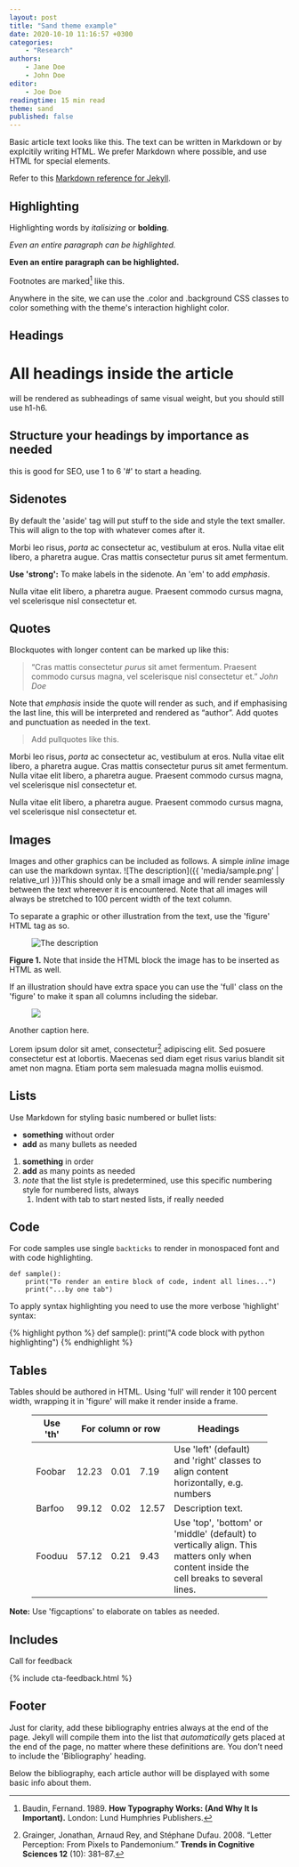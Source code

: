 ```yaml
---
layout: post
title: "Sand theme example"
date: 2020-10-10 11:16:57 +0300
categories: 
    - "Research"
authors:
    - Jane Doe
    - John Doe
editor:
    - Joe Doe
readingtime: 15 min read
theme: sand
published: false
---
```

Basic article text looks like this. The text can be written in Markdown or by explcitily writing HTML. We prefer Markdown where possible, and use HTML for special elements.

Refer to this [Markdown reference for Jekyll](https://www.markdownguide.org/basic-syntax#overview).

## Highlighting

Highlighting words by _italisizing_ or **bolding**.

_Even an entire paragraph can be highlighted._

**Even an entire paragraph can be highlighted.**

Footnotes are marked[^1] like this.

Anywhere in the site, we can use the <span class="color">.color</span> and <span class="background">.background</span> CSS classes to color something with the theme's interaction highlight color.

## Headings

# All headings inside the article 

will be rendered as subheadings of same visual weight, but you should still use h1-h6.

## Structure your headings by importance as needed

this is good for SEO, use 1 to 6 '#' to start a heading.

## Sidenotes

<aside>By default the 'aside' tag will put stuff to the side and style the text smaller. This will align to the top with whatever comes after it.</aside>

Morbi leo risus, *porta* ac consectetur ac, vestibulum at eros. Nulla vitae elit libero, a pharetra augue. Cras mattis consectetur purus sit amet fermentum.

<aside><strong>Use 'strong':</strong> To make labels in the sidenote. An 'em' to add <em>emphasis</em>.</aside>

Nulla vitae elit libero, a pharetra augue. Praesent commodo cursus magna, vel scelerisque nisl consectetur et.

## Quotes

Blockquotes with longer content can be marked up like this:

> “Cras mattis consectetur _purus_ sit amet fermentum. Praesent commodo cursus magna, vel scelerisque nisl consectetur et.”
> _John Doe_

Note that _emphasis_ inside the quote will render as such, and if emphasising the last line, this will be interpreted and rendered as “author”. Add quotes and punctuation as needed in the text.

<blockquote class="pullquote">Add pullquotes like this.</blockquote>

Morbi leo risus, *porta* ac consectetur ac, vestibulum at eros. Nulla vitae elit libero, a pharetra augue. Cras mattis consectetur purus sit amet fermentum. Nulla vitae elit libero, a pharetra augue. Praesent commodo cursus magna, vel scelerisque nisl consectetur et.

Nulla vitae elit libero, a pharetra augue. Praesent commodo cursus magna, vel scelerisque nisl consectetur et.

## Images

Images and other graphics can be included as follows. A simple _inline_ image can use the markdown syntax. ![The description]({{ 'media/sample.png' | relative_url }})This should only be a small image and will render seamlessly between the text whereever it is encountered. Note that all images will always be stretched to 100 percent width of the text column.

To separate a graphic or other illustration from the text, use the 'figure' HTML tag as so.

<figure>
<img src="{{ 'media/sample.png' | relative_url }}" alt="The description">
</figure>
<figcaption><strong>Figure 1.</strong> Note that inside the HTML block the image has to be inserted as HTML as well.</figcaption>

If an illustration should have extra space you can use the 'full' class on the 'figure' to make it span all columns including the sidebar.

<figure class="full">
<img src="{{ 'media/sample.png' | relative_url }}">
</figure>
<figcaption>Another caption here.</figcaption>

Lorem ipsum dolor sit amet, consectetur[^2] adipiscing elit. Sed posuere consectetur est at lobortis. Maecenas sed diam eget risus varius blandit sit amet non magna. Etiam porta sem malesuada magna mollis euismod.

## Lists

Use Markdown for styling basic numbered or bullet lists:

- **something** without order
- **add** as many bullets as needed

1. **something** in order
2. **add** as many points as needed
3. _note_ that the list style is predetermined, use this specific numbering style for numbered lists, always
    1. Indent with tab to start nested lists, if really needed

## Code

For code samples use single `backticks` to render in monospaced font and with code highlighting.

    def sample():
        print("To render an entire block of code, indent all lines...")
        print("...by one tab")

To apply syntax highlighting you need to use the more verbose 'highlight' syntax:

{% highlight python %}
def sample():
    print("A code block with python highlighting")
{% endhighlight %}

## Tables

Tables should be authored in HTML. Using 'full' will render it 100 percent width, wrapping it in 'figure' will make it render inside a frame.

<figure class="full">
    <table>
        <thead>
            <tr>
                <th>Use 'th'</th>
                <th colspan="3">For column or row</th>
                <th>Headings</th>
            </tr>
        </thead>
        <tbody>
            <tr>
                <td>Foobar</td>
                <td class="right">12.23</td>
                <td class="right">0.01</td>
                <td class="right">7.19</td>
                <td>Use 'left' (default) and 'right' classes to align content horizontally, e.g. numbers</td>
            </tr>
            <tr>
                <td>Barfoo</td>
                <td class="right">99.12</td>
                <td class="right">0.02</td>
                <td class="right">12.57</td>
                <td>Description text.</td>
            </tr>
            <tr>
                <td class="bottom">Fooduu</td>
                <td class="right bottom">57.12</td>
                <td class="right bottom">0.21</td>
                <td class="right bottom">9.43</td>
                <td class="bottom">Use 'top', 'bottom' or 'middle' (default) to vertically align. This matters only when content inside the cell breaks to several lines.</td>
            </tr>
        </tbody>
    </table>
</figure>

<figcaption>
<strong>Note:</strong> Use 'figcaptions' to elaborate on tables as needed.
</figcaption>


## Includes

Call for feedback

{% include cta-feedback.html %}


## Footer

Just for clarity, add these bibliography entries always at the end of the page. Jekyll will compile them into the list that _automatically_ gets placed at the end of the page, no matter where these definitions are. You don’t need to include the 'Bibliography' heading.

Below the bibliography, each article author will be displayed with some basic info about them.

[^1]: Baudin, Fernand. 1989. **How Typography Works: (And Why It Is Important).** London: Lund Humphries Publishers.
[^2]: Grainger, Jonathan, Arnaud Rey, and Stéphane Dufau. 2008. “Letter Perception: From Pixels to Pandemonium.” **Trends in Cognitive Sciences 12** (10): 381–87.
